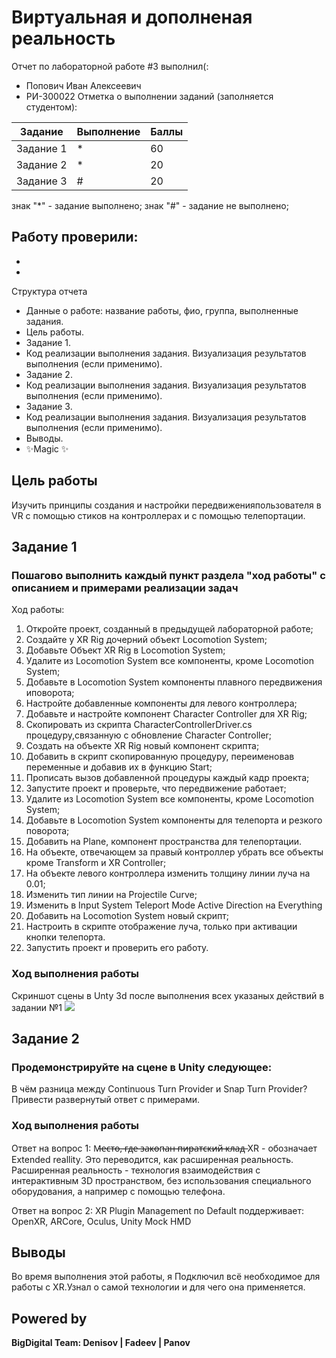 # Виртуальная и дополненая реальность
Отчет по лабораторной работе #3 выполнил(:
- Попович Иван Алексеевич
- РИ-300022
Отметка о выполнении заданий (заполняется студентом):

| Задание | Выполнение | Баллы |
| ------ | ------ | ------ |
| Задание 1 | * | 60 |
| Задание 2 | * | 20 |
| Задание 3 | # | 20 |

знак "*" - задание выполнено; знак "#" - задание не выполнено;

Работу проверили:
- 
- 
- 


Структура отчета

- Данные о работе: название работы, фио, группа, выполненные задания.
- Цель работы.
- Задание 1.
- Код реализации выполнения задания. Визуализация результатов выполнения (если применимо).
- Задание 2.
- Код реализации выполнения задания. Визуализация результатов выполнения (если применимо).
- Задание 3.
- Код реализации выполнения задания. Визуализация результатов выполнения (если применимо).
- Выводы.
- ✨Magic ✨

## Цель работы
Изучить принципы создания и настройки передвиженияпользователя в VR с помощью стиков на контроллерах и с помощью телепортации.

## Задание 1
### Пошагово выполнить каждый пункт раздела "ход работы" с описанием и примерами реализации задач
Ход работы:
1) Откройте проект, созданный в предыдущей лабораторной работе;
2) Создайте у XR Rig дочерний объект Locomotion System;
3) Добавьте Объект XR Rig в Locomotion System;
4) Удалите из Locomotion System все компоненты, кроме Locomotion System;
5) Добавьте в Locomotion System компоненты плавного передвижения иповорота;
6) Настройте добавленные компоненты для левого контроллера;
7) Добавьте и настройте компонент Character Controller для XR Rig;
8) Скопировать из скрипта CharacterControllerDriver.cs процедуру,связанную с обновление Character Controller;
9) Создать на объекте XR Rig новый компонент скрипта;
10) Добавить в скрипт скопированную процедуру, переименовав переменные и добавив их в функцию Start;
11) Прописать вызов добавленной процедуры каждый кадр проекта;
12) Запустите проект и проверьте, что передвижение работает;
13) Удалите из Locomotion System все компоненты, кроме Locomotion System;
14) Добавьте в Locomotion System компоненты для телепорта и резкого поворота;
15) Добавить на Plane, компонент пространства для телепортации.
16) На объекте, отвечающем за правый контроллер убрать все объекты кроме Transform и XR Controller;
17) На объекте левого контроллера изменить толщину линии луча на 0.01;
18) Изменить тип линии на Projectile Curve;
19) Изменить в Input System Teleport Mode Active Direction на Everything
20) Добавить на Locomotion System новый скрипт;
21) Настроить в скрипте отображение луча, только при активации кнопки телепорта.
22) Запустить проект и проверить его работу.


### Ход выполнения работы

Скриншот сцены в Unty 3d после выполнения всех указаных действий в задании №1
![](/Screen.png)



## Задание 2
### Продемонстрируйте на сцене в Unity следующее:
В чём разница между Continuous Turn Provider и Snap Turn Provider? Привести развернутый ответ с примерами.

### Ход выполнения работы
Ответ на вопрос 1:
М̶е̶с̶т̶о̶,̶ ̶г̶д̶е̶ ̶з̶а̶к̶о̶п̶а̶н̶ ̶п̶и̶р̶а̶т̶с̶к̶и̶й̶ ̶к̶л̶а̶д̶
XR - обозначает Extended reallity. Это переводится, как расширенная реальность. Расширенная реальность - технология взаимодействия с интерактивным 3D пространством, без использования специального оборудования, а например с помощью телефона.

Ответ на вопрос 2:
XR Plugin Management по Default поддерживает: OpenXR, ARCore, Oculus, Unity Mock HMD
## Выводы

Во время выполнения этой работы, я Подключил всё необходимое для работы с XR.Узнал о самой технологии и для чего она применяется.

## Powered by

**BigDigital Team: Denisov | Fadeev | Panov**
